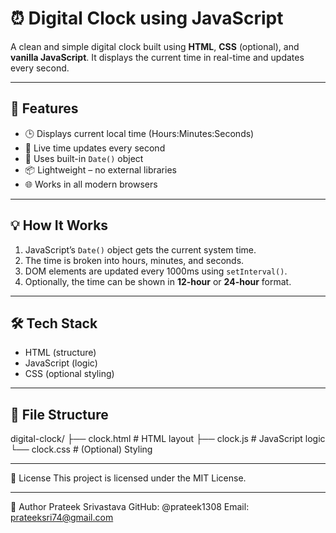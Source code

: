 # ⏰ Digital Clock using JavaScript

A clean and simple digital clock built using **HTML**, **CSS** (optional), and **vanilla JavaScript**. It displays the current time in real-time and updates every second.

---

## 🚀 Features

- 🕒 Displays current local time (Hours:Minutes:Seconds)
- 🔄 Live time updates every second
- 🧠 Uses built-in `Date()` object
- 📦 Lightweight – no external libraries
- 🌐 Works in all modern browsers

---

## 💡 How It Works

1. JavaScript’s `Date()` object gets the current system time.
2. The time is broken into hours, minutes, and seconds.
3. DOM elements are updated every 1000ms using `setInterval()`.
4. Optionally, the time can be shown in **12-hour** or **24-hour** format.

---

## 🛠️ Tech Stack

- HTML (structure)
- JavaScript (logic)
- CSS (optional styling)

---

## 📁 File Structure

digital-clock/
├── clock.html # HTML layout
├── clock.js # JavaScript logic
└── clock.css # (Optional) Styling

---


📄 License
This project is licensed under the MIT License.

---


👤 Author
Prateek Srivastava
GitHub: @prateek1308
Email: prateeksri74@gmail.com


